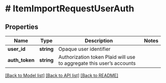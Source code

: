 # # ItemImportRequestUserAuth

## Properties

Name | Type | Description | Notes
------------ | ------------- | ------------- | -------------
**user_id** | **string** | Opaque user identifier |
**auth_token** | **string** | Authorization token Plaid will use to aggregate this user’s accounts |

[[Back to Model list]](../../README.md#models) [[Back to API list]](../../README.md#endpoints) [[Back to README]](../../README.md)
